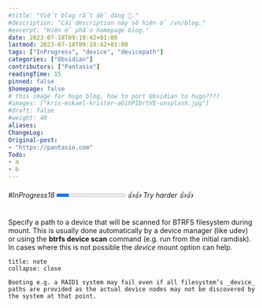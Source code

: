 ```yaml
---
#title: "Viết blog rất dễ dàng 👋."
#description: "Cái description này sẽ hiện ở /vn/blog."
#excerpt: "Hiện ở phần homepage blog."
date: 2023-07-18T09:19:42+01:00
lastmod: 2023-07-18T09:19:42+01:00
tags: ["InProgress", "device", "devicepath"]
categories: ["Obsidian"]
contributors: ["Pantasio"]
readingTime: 15
pinned: false
$homepage: false
# this image for hugo blog, how to port Obsidian to hugo????
#images: ["kris-mikael-krister-aGihPIbrtVE-unsplash.jpg"]
#draft: false
#weight: 40
aliases:
ChangeLog: 
Original-post:
- "https://pantasio.com"
Todo:
- a
- b
---
```

###### #InProgress18  <progress value="18" max="100"></progress> 👍👍 Try harder 👍👍

Specify a path to a device that will be scanned for BTRFS filesystem during mount. This is usually done automatically by a device manager (like udev) or using the **btrfs device scan** command (e.g. run from the initial ramdisk). In cases where this is not possible the _device_ mount option can help.

````ad-note
title: note
collapse: close

Booting e.g. a RAID1 system may fail even if all filesystem’s _device_ paths are provided as the actual device nodes may not be discovered by the system at that point.
````
